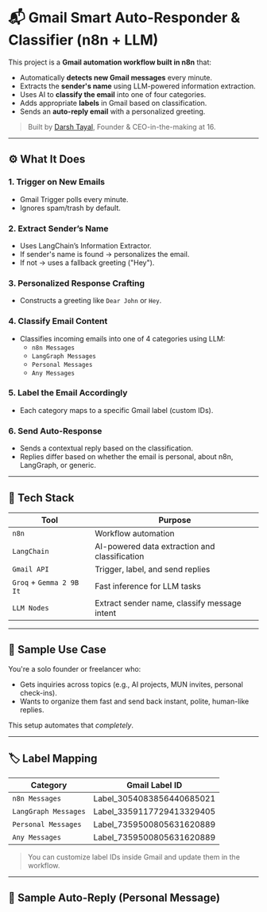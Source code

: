 # 📬 Gmail Smart Auto-Responder & Classifier (n8n + LLM)

This project is a **Gmail automation workflow built in n8n** that:
- Automatically **detects new Gmail messages** every minute.
- Extracts the **sender's name** using LLM-powered information extraction.
- Uses AI to **classify the email** into one of four categories.
- Adds appropriate **labels** in Gmail based on classification.
- Sends an **auto-reply email** with a personalized greeting.

> Built by [Darsh Tayal](https://www.linkedin.com/in/darsh-tayal-48442b25a/), Founder & CEO-in-the-making at 16.

---

## ⚙️ What It Does

### 1. Trigger on New Emails
- Gmail Trigger polls every minute.
- Ignores spam/trash by default.

### 2. Extract Sender’s Name
- Uses LangChain’s Information Extractor.
- If sender's name is found → personalizes the email.
- If not → uses a fallback greeting ("Hey").

### 3. Personalized Response Crafting
- Constructs a greeting like `Dear John` or `Hey`.

### 4. Classify Email Content
- Classifies incoming emails into one of 4 categories using LLM:
  - `n8n Messages`
  - `LangGraph Messages`
  - `Personal Messages`
  - `Any Messages`

### 5. Label the Email Accordingly
- Each category maps to a specific Gmail label (custom IDs).

### 6. Send Auto-Response
- Sends a contextual reply based on the classification.
- Replies differ based on whether the email is personal, about n8n, LangGraph, or generic.

---

## 🧠 Tech Stack

| Tool         | Purpose                                   |
|--------------|-------------------------------------------|
| `n8n`        | Workflow automation                       |
| `LangChain`  | AI-powered data extraction and classification |
| `Gmail API`  | Trigger, label, and send replies          |
| `Groq` + `Gemma 2 9B It` | Fast inference for LLM tasks  |
| `LLM Nodes`  | Extract sender name, classify message intent |

---

## 🧪 Sample Use Case

You're a solo founder or freelancer who:
- Gets inquiries across topics (e.g., AI projects, MUN invites, personal check-ins).
- Wants to organize them fast and send back instant, polite, human-like replies.

This setup automates that *completely*.

---

## 🏷️ Label Mapping

| Category           | Gmail Label ID                  |
|--------------------|----------------------------------|
| `n8n Messages`     | Label_3054083856440685021       |
| `LangGraph Messages` | Label_3359117729413329405    |
| `Personal Messages`| Label_7359500805631620889       |
| `Any Messages`     | Label_7359500805631620889       |

> You can customize label IDs inside Gmail and update them in the workflow.

---

## 📨 Sample Auto-Reply (Personal Message)

